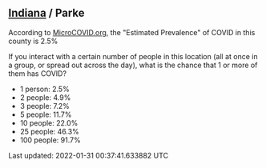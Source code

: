 
## [Indiana](/united-states/indiana) / Parke

According to [MicroCOVID.org](http://microcovid.org),
the "Estimated Prevalence" of COVID in this county is 2.5%

If you interact with a certain number of people in this location
(all at once in a group, or spread out across the day), what is the chance that
1 or more of them has COVID?

- 1 person: 2.5%
- 2 people: 4.9%
- 3 people: 7.2%
- 5 people: 11.7%
- 10 people: 22.0%
- 25 people: 46.3%
- 100 people: 91.7%

Last updated: 2022-01-31 00:37:41.633882 UTC

